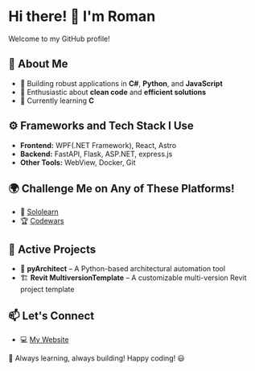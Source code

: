 # Hi there! 👋 I'm Roman 

Welcome to my GitHub profile!

## 🚀 About Me
- 🔹 Building robust applications in **C#**, **Python**, and **JavaScript**
- 🔹 Enthusiastic about **clean code** and **efficient solutions**
- 🔹 Currently learning **C**

## ⚙️ Frameworks and Tech Stack I Use
- **Frontend:** WPF(.NET Framework), React, Astro
- **Backend:** FastAPI, Flask, ASP.NET, express.js  
- **Other Tools:** WebView, Docker, Git  

## 🌍 Challenge Me on Any of These Platforms! 
- 🏅 [Sololearn](https://www.sololearn.com/profile/18852736)  
- 🏆 [Codewars](https://www.codewars.com/users/romangolev)  
<!-- - 🏫 [42 School](https://profile.intra.42.fr/users/rgolev)  -->

## 🔨 Active Projects
- 🚀 **pyArchitect** – A Python-based architectural automation tool  
- 🏗️ **Revit MultiversionTemplate** – A customizable multi-version Revit project template  

## 📫 Let's Connect
- 💻 [My Website](https://www.romangolev.com)  

🚀 Always learning, always building! Happy coding! 😃
